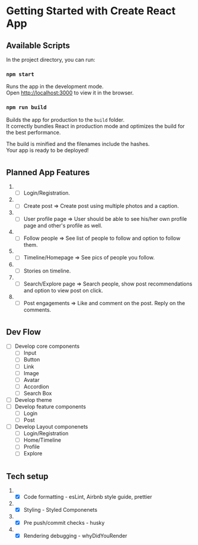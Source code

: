 # Getting Started with Create React App

## Available Scripts

In the project directory, you can run:

### `npm start`

Runs the app in the development mode.\
Open [http://localhost:3000](http://localhost:3000) to view it in the browser.

### `npm run build`

Builds the app for production to the `build` folder.\
It correctly bundles React in production mode and optimizes the build for the best performance.

The build is minified and the filenames include the hashes.\
Your app is ready to be deployed!

#

## Planned App Features

1.  -   [ ] Login/Registration.
2.  -   [ ] Create post => Create post using multiple photos and a caption.
3.  -   [ ] User profile page => User should be able to see his/her own profile page and other's profile as well.
4.  -   [ ] Follow people => See list of people to follow and option to follow them.
5.  -   [ ] Timeline/Homepage => See pics of people you follow.
6.  -   [ ] Stories on timeline.
7.  -   [ ] Search/Explore page => Search people, show post recommendations and option to view post on click.
8.  -   [ ] Post engagements => Like and comment on the post. Reply on the comments.

#

## Dev Flow

* [ ] Develop core components
  * [ ] Input
  * [ ] Button
  * [ ] Link
  * [ ] Image
  * [ ] Avatar
  * [ ] Accordion
  * [ ] Search Box
* [ ] Develop theme 
* [ ] Develop feature components
  * [ ] Login
  * [ ] Post
* [ ] Develop Layout componenets
  * [ ] Login/Registration
  * [ ] Home/Timeline
  * [ ] Profile
  * [ ] Explore

#

## Tech setup

1.  -   [x] Code formatting - esLint, Airbnb style guide, prettier
2.  -   [x] Styling - Styled Componenets
3.  -   [x] Pre push/commit checks - husky
4.  -   [x] Rendering debugging - whyDidYouRender
